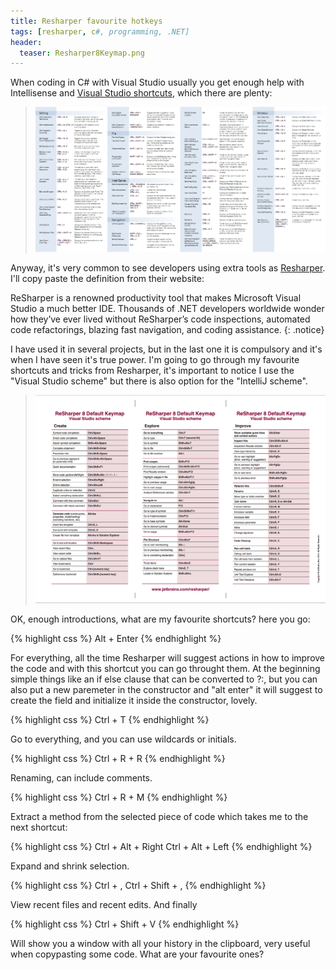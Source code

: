 ```yaml
---
title: Resharper favourite hotkeys	
tags: [resharper, c#, programming, .NET]
header:
  teaser: Resharper8Keymap.png
---
```


When coding in C# with Visual Studio usually you get enough help with Intellisense and [Visual Studio shortcuts](http://visualstudioshortcuts.com/), which there are plenty:

>![Visual Studio Shortcuts](../images/VisualStudioShortcuts.png "Visual Studio Shortcuts")

Anyway, it's very common to see developers using extra tools as [Resharper](https://www.jetbrains.com/resharper). I'll copy paste the definition from their website:

ReSharper is a renowned productivity tool that makes Microsoft Visual Studio a much better IDE. Thousands of .NET developers worldwide wonder how they’ve ever lived without ReSharper’s code inspections, automated code refactorings, blazing fast navigation, and coding assistance.
{: .notice}

I have used it in several projects, but in the last one it is compulsory and it's when I have seen it's true power. I'm going to go through my favourite shortcuts and tricks from Resharper, it's important to notice I use the "Visual Studio scheme" but there is also option for the "IntelliJ scheme".

>![Resharper 8 Keymap](../images/Resharper8Keymap.png "Resharper 8 Keymap")

OK, enough introductions, what are my favourite shortcuts? here you go:

{% highlight css %}
Alt + Enter
{% endhighlight %}

For everything, all the time Resharper will suggest actions in how to improve the code and with this shortcut you can go throught them. At the beginning simple things like an if else clause that can be converted to ?:, but you can also put a new paremeter in the constructor and "alt enter" it will suggest to create the field and initialize it inside the constructor, lovely.

{% highlight css %}
Ctrl + T
{% endhighlight %}

Go to everything, and you can use wildcards or initials.

{% highlight css %}
Ctrl + R + R
{% endhighlight %}

Renaming, can include comments.

{% highlight css %}
Ctrl + R + M
{% endhighlight %}

Extract a method from the selected piece of code which takes me to the next shortcut:

{% highlight css %}
Ctrl + Alt + Right
Ctrl + Alt + Left
{% endhighlight %}

Expand and shrink selection.

{% highlight css %}
Ctrl + ,
Ctrl + Shift + ,
{% endhighlight %}

View recent files and recent edits. And finally 

{% highlight css %}
Ctrl + Shift + V
{% endhighlight %}

Will show you a window with all your history in the clipboard, very useful when copypasting some code.
What are your favourite ones?